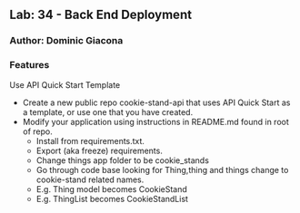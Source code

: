 ## Lab: 34 - Back End Deployment
### Author: Dominic Giacona

### Features 
Use API Quick Start Template

- Create a new public repo cookie-stand-api that uses API Quick Start as a template, or use one that you have created.
- Modify your application using instructions in README.md found in root of repo.
  - Install from requirements.txt.
  - Export (aka freeze) requirements.
  - Change things app folder to be cookie_stands
  - Go through code base looking for Thing,thing and things change to cookie-stand related names.
  - E.g. Thing model becomes CookieStand
  - E.g. ThingList becomes CookieStandList

